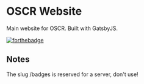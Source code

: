 # OSCR Website

Main website for OSCR. Built with GatsbyJS.

[![forthebadge](https://opensourceforcivilrightsbadges.web.app/blm.svg)](https://forthebadge.com)

## Notes
The slug /badges is reserved for a server, don't use! 
